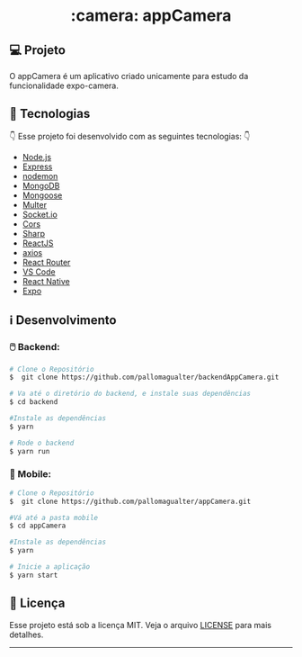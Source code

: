 <h1 align="center">
 :camera: appCamera
</h1>

## :computer: Projeto

O appCamera é um aplicativo criado unicamente para estudo da funcionalidade expo-camera.


## :rocket: Tecnologias

:point_down: Esse projeto foi desenvolvido com as seguintes tecnologias: :point_down:

-  [Node.js](https://nodejs.org/en/)
-  [Express](https://expressjs.com/)
-  [nodemon](https://github.com/remy/nodemon)
-  [MongoDB](https://mongodb.com)
-  [Mongoose](https://mongoosejs.com/)
-  [Multer](https://github.com/expressjs/multer)
-  [Socket.io](https://socket.io/)
-  [Cors](https://github.com/expressjs/cors)
-  [Sharp](https://github.com/lovell/sharp)
-  [ReactJS](https://reactjs.org/)
-  [axios](https://github.com/axios/axios)
-  [React Router](https://github.com/ReactTraining/react-router)
-  [VS Code](https://code.visualstudio.com/)
-  [React Native](https://reactnative.dev/)
-  [Expo](https://expo.io/)

## :information_source: Desenvolvimento

### :computer_mouse: Backend: 

```bash
# Clone o Repositório
$  git clone https://github.com/pallomagualter/backendAppCamera.git

# Va até o diretório do backend, e instale suas dependências
$ cd backend

#Instale as dependências
$ yarn 

# Rode o backend 
$ yarn run 
```


### :iphone: Mobile:

```bash
# Clone o Repositório
$  git clone https://github.com/pallomagualter/appCamera.git

#Vá até a pasta mobile 
$ cd appCamera 

#Instale as dependências
$ yarn 

# Inicie a aplicação
$ yarn start
```

## :memo: Licença

Esse projeto está sob a licença MIT. Veja o arquivo [LICENSE](LICENSE.md) para mais detalhes.

---
